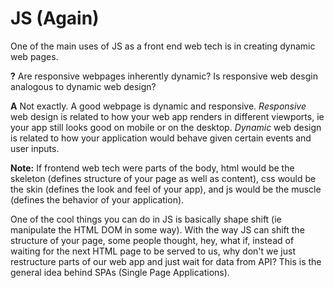 # JS (Again)

One of the main uses of JS as a front end web tech is in creating dynamic web pages.

**?** Are responsive webpages inherently dynamic? Is responsive web desgin analogous to dynamic web design?

**A** Not exactly. A good webpage is dynamic and responsive. _Responsive_ web design is related to how your web app renders in different viewports, ie your app still looks good on mobile or on the desktop. _Dynamic_ web design is related to how your application would behave given certain events and user inputs.

**Note:** If frontend web tech were parts of the body, html would be the skeleton (defines structure of your page as well as content), css would be the skin (defines the look and feel of your app), and js would be the muscle (defines the behavior of your application).

One of the cool things you can do in JS is basically shape shift (ie manipulate the HTML DOM in some way). With the way JS can shift the structure of your page, some people thought, hey, what if, instead of waiting for the next HTML page to be served to us, why don't we just restructure parts of our web app and just wait for data from API? This is the general idea behind SPAs (Single Page Applications).
